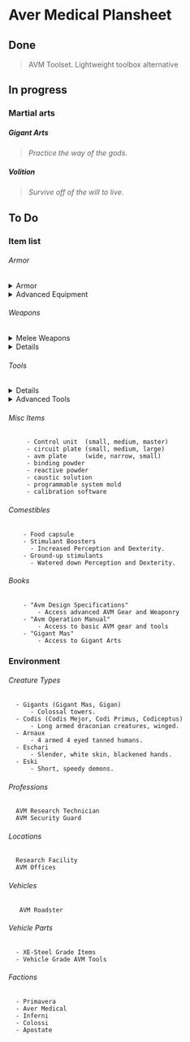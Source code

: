# Aver Medical Plansheet
## Done
> AVM Toolset. Lightweight toolbox alternative

## In progress

  ### Martial arts
  ##### _Gigant Arts_
  > _Practice the way of the gods._

  ##### _Volition_
  > _Survive off of the will to live._



## To Do

### Item list
 ###### Armor

 <details>
   <summary> Armor </summary>
  Fibre Skin Inlay
  `torso` `legs` `arms` `skin-level`
  "*Mobility and dexterity increase.*"

  Chestplate
  `torso` `outer-level`
  "*Increased blunt and cutting defense.*"

  Trauma Resistant Vest
  `torso` `arms` `normal-level`
  Increased blunt defense, minor cut defense.

  `Trauma Resistant Gauntlet`
  Increased blunt defense.

  `Trauma Resistant Greaves`
  Greatly increased defense, penalty to speed

  `Motor Gloves`
  Allows greater dexterity. Minor defense increase.

  </details>

  <details>
    <summary> Advanced Equipment </summary>
    `Energized Nervesuit`
    Greater increase to dexterity and speed. Minor increase to strength.

    `Mech Force Boots`
    Greatly increased defense, penalty to dexterity. Increased speed.

    `Thrust Boosters`
    Increased speed and dexterity. Minor defense increase. Increase to strength.

    `Power Helmet`
    Major defense boost, protection from elements. Required for full power suit.

    `Helmet Control Interface`
    Access to weather, *health values*, and time.
  </details>

 ###### Weapons

   <details>
    <summary> Melee Weapons </summary>

      XE-Steel Sword
      "*Hack, slash and sweep.*"
      `sword`

     Rapid Assault Blade
     "*Quick strikes.*"
     `katana`

     Zvaihanda    
     "*Two handed, eviscerator*".
     `greatsword`

     Veilhaus
     "*one handed, precise, rapid, puncture*"
     `spear`

    Aisohen   
    "*Two handed, rapid, sweep, parry*"
    `staff`  

     Apollon    
    "*one handed, blunt, hammer, rapid*"
    `hammer`  

     Ikokke   
    "*one handed, Blunt, rapid, parry*"
    `baton`

     Kracken   
    "*two handed, sweep, hammer, spin*"
    `mace`  

  </details>

  <details>

    <summary> Ranged weaponry </summary>
    Perforator
    `Bolt Driver` `Drilling`
        "*A bolt driver with increased capacity and faster travel speed.*"

    Photon Blaster
      `plasma gun`
              "*A high powered energy weapon that converts inert material into superheated matter.*"

  </details>

 ###### Tools
  <details>

    <summary> Basic Tools</summary>
  Buzzcutter
  `wood-cutting`, `wood-sawing`, `metal-cutting`, `metal-sawing`
  "*A tool that utilized interchangeable blades to bridge the gap between metal and wood sawing.*"

  Incisor
  `scalpel`, `cutting`, `butchering`
  "*A fine blade made from condensed xe-matter too small to be used for killing, but and excellent surgical tool.*"  

  Excavator
  `digging`, `mining`
  "*A drilling implementation that can be utilized for mining, ore as well as digging holes just as easily.*"

  </details>


<details>
  <summary> Advanced Tools</summary>
    Matter Manipulator
    `everything`
    "*An object fabled to be able to perform any task required of it.*"

    AVM Toolset
    `toolset`
    "*A compact alternative to the standard craftsman's toolbox. The toolset sports a robust array of improved tools and then some. It does suffer weight-wise as a result*"

    Caloric Condenser
    `food capsule`

    Sensory Duller
    `no-pain` `slow`
    "*An attempt to create a combatant capable of fighting on produces the sensory duller. An object of fascination that deadens the users pain receptors. They become more sluggish and less aware as a result.*"


</details>





  ###### Misc Items    
         - Control unit  (small, medium, master)
         - circuit plate (small, medium, large)
         - avm plate     (wide, narrow, small)
         - binding powder
         - reactive powder
         - caustic solution
         - programmable system mold
         - calibration software

  ###### Comestibles
        - Food capsule
        - Stimulant Boosters
          - Increased Perception and Dexterity.
        - Ground-up stimulants
          - Watered down Perception and Dexterity.

  ###### Books
        - "Avm Design Specifications"
            - Access advanced AVM Gear and Weaponry
        - "Avm Operation Manual"
            - Access to basic AVM gear and tools
        - "Gigant Mas"
            - Access to Gigant Arts


### Environment
  ###### Creature Types
      - Gigants (Gigant Mas, Gigan)
          - Colossal towers.
      - Codis (Codis Mejor, Codi Primus, Codiceptus)    
          - Long armed draconian creatures, winged.
      - Arnaux
          - 4 armed 4 eyed tanned humans.
      - Eschari  
          - Slender, white skin, blackened hands.
      - Eski
          - Short, speedy demons.
  ###### Professions
      AVM Research Technician
      AVM Security Guard
  ###### Locations
      Research Facility
      AVM Offices  
  ###### Vehicles
       AVM Roadster
  ###### Vehicle Parts
      - XE-Steel Grade Items
      - Vehicle Grade AVM Tools
  ###### Factions
      - Primavera
      - Aver Medical
      - Inferni
      - Colossi
      - Apostate
